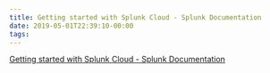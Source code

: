 ```yaml
---
title: Getting started with Splunk Cloud - Splunk Documentation
date: 2019-05-01T22:39:10-00:00
tags:
---
```


[Getting started with Splunk Cloud - Splunk Documentation](https://docs.splunk.com/Documentation/SplunkCloud/7.2.4/User/GetstartedwithSplunkCloud)
